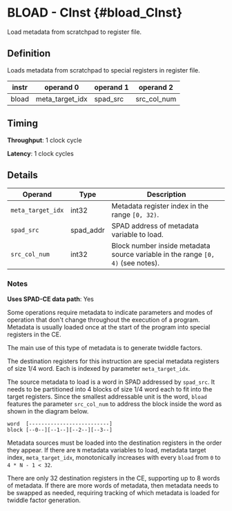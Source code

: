 # BLOAD - CInst {#bload_CInst}

Load metadata from scratchpad to register file.

## Definition

Loads metadata from scratchpad to special registers in register file.

| instr | operand 0 | operand 1 | operand 2 |
|-|-|-|-|
| bload | meta_target_idx | spad_src | src_col_num |

## Timing

**Throughput**: 1 clock cycle

**Latency**: 1 clock cycles

## Details

| Operand | Type | Description |
|-|-|-|
| `meta_target_idx` | int32 | Metadata register index in the range `[0, 32)`. |
| `spad_src` | spad_addr | SPAD address of metadata variable to load. |
| `src_col_num` | int32 | Block number inside metadata source variable in the range `[0, 4)` (see notes). |

### Notes

**Uses SPAD-CE data path**: Yes

Some operations require metadata to indicate parameters and modes of operation that don't change throughout the execution of a program. Metadata is usually loaded once at the start of the program into special registers in the CE.

The main use of this type of metadata is to generate twiddle factors.

The destination registers for this instruction are special metadata registers of size 1/4 word. Each is indexed by parameter `meta_target_idx`.

The source metadata to load is a word in SPAD addressed by `spad_src`. It needs to be partitioned into 4 blocks of size 1/4 word each to fit into the target registers. Since the smallest addressable unit is the word, `bload` features the parameter `src_col_num` to address the block inside the word as shown in the diagram below.

```
word  [--------------------------]
block [--0--][--1--][--2--][--3--]
```

Metadata sources must be loaded into the destination registers in the order they appear. If there are `N` metadata variables to load, metadata target index, `meta_target_idx`, monotonically increases with every `bload` from `0` to `4 * N - 1 < 32`.

There are only 32 destination registers in the CE, supporting up to 8 words of metadata. If there are more words of metadata, then metadata needs to be swapped as needed, requiring tracking of which metadata is loaded for twiddle factor generation.
